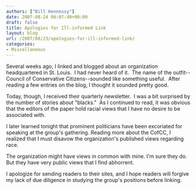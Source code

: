 ```yaml
---
authors: ["Bill Hennessy"]
date: 2007-08-24 06:07:40+00:00
draft: false
title: Apologies for Ill-informed Link
layout: blog
url: /2007/08/23/apologies-for-ill-informed-link/
categories:
- Miscellaneous
---
```


Several weeks ago, I linked and blogged about an organization headquartered in St. Louis.  I had never heard of it.  The name of the outfit--Council of Conservative Citizens--sounded like something useful.  After reading a few entries on the blog, I thought it sounded pretty good.

Today, though, I received their quarterly newsletter.  I was a bit surprised by the number of stories about "blacks."  As I continued to read, it was obvious that the editors of the paper hold racial views that I have no desire to be associated with.

I later learned tonight that prominent politicians have been excoriated for speaking at the group's gathering.  Reading more about the CofCC, I realized that I must disavow the organization's published views regarding race.

The organization might have views in common with mine.  I'm sure they do.  But they have very public views that I find abhorrent.

I apologize for sending readers to their sites, and I hope readers will forgive my lack of due diligence in studying the group's positions before linking.  
